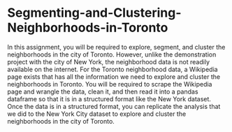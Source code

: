 # Segmenting-and-Clustering-Neighborhoods-in-Toronto

In this assignment, you will be required to explore, segment, and cluster the neighborhoods in the city of Toronto. However, unlike the demonstration project with the city of New York, the neighborhood data is not readily available on the internet.   For the Toronto neighborhood data, a Wikipedia page exists that has all the information we need to explore and cluster the neighborhoods in Toronto. You will be required to scrape the Wikipedia page and wrangle the data, clean it, and then read it into a pandas dataframe so that it is in a structured format like the New York dataset.  Once the data is in a structured format, you can replicate the analysis that we did to the New York City dataset to explore and cluster the neighborhoods in the city of Toronto.
